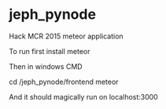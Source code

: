 # jeph_pynode
Hack MCR 2015 meteor application

To run first install meteor

Then in windows CMD

cd /jeph_pynode/frontend
meteor

And it should magically run on localhost:3000
